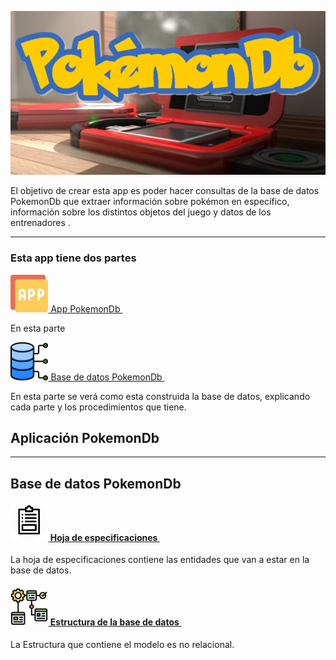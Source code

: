 ![POKEDEX](Imagenes/ImagenPrinicpal.png)

El objetivo de crear esta app es poder hacer consultas de la base de datos PokemonDb que extraer información sobre pokémon en específico, información sobre los distintos objetos del juego y datos de los entrenadores .

***

### Esta app tiene dos partes

[<img src="Imagenes/EnlaceAplicacion.png" width="12%"  > App PokemonDb <img/>](https://github.com/)

En esta parte

[<img src="Imagenes/EnlaceBaseDeDatos.png" width="12%"  > Base de datos PokemonDb <img/>](https://github.com/)

En esta parte se verá como esta construida la base de datos, explicando cada parte y los procedimientos que tiene.

## Aplicación PokemonDb



****

## Base de datos PokemonDb

#### [<img src="Imagenes/EnlaceEspecificaciones.png" width="12%"  > Hoja de especificaciones <img/>](https://github.com//wiki/Hoja-de-especificaciones)

   La hoja de especificaciones contiene las entidades que van a estar en la base de datos.

#### [<img src="Imagenes/EnlaceEstructuraBd.png" width="12%"  > Estructura de la base de datos <img/>](https://github.com//wiki/Estructura-de-la-base-de-datos)

   La Estructura que  contiene el modelo es  no relacional.


